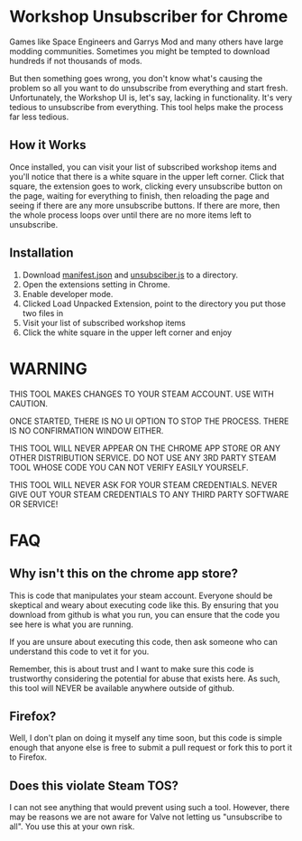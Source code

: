 # Workshop Unsubscriber for Chrome

Games like Space Engineers and Garrys Mod and many others have large modding communities. Sometimes you might be tempted to download hundreds if not thousands of mods.

But then something goes wrong, you don't know what's causing the problem so all you want to do unsubscribe from everything and start fresh. Unfortunately, the Workshop UI is, let's say, lacking in functionality. It's very tedious to unsubscribe from everything. This tool helps make the process far less tedious.

## How it Works

Once installed, you can visit your list of subscribed workshop items and you'll notice that there is a white square in the upper left corner. Click that square, the extension goes to work, clicking every unsubscribe button on the page, waiting for everything to finish, then reloading the page and seeing if there are any more unsubscribe buttons. If there are more, then the whole process loops over until there are no more items left to unsubscribe.

## Installation

1. Download [manifest.json](https://github.com/mookfist/chrome-workshop-unsubscriber/raw/master/manifest.json) and [unsubsciber.js](https://github.com/mookfist/chrome-workshop-unsubscriber/raw/master/unsubscriber.js) to a directory.
2. Open the extensions setting in Chrome. 
3. Enable developer mode. 
4. Clicked Load Unpacked Extension, point to the directory you put those two files in
5. Visit your list of subscribed workshop items
6. Click the white square in the upper left corner and enjoy

# WARNING

THIS TOOL MAKES CHANGES TO YOUR STEAM ACCOUNT. USE WITH CAUTION.

ONCE STARTED, THERE IS NO UI OPTION TO STOP THE PROCESS. THERE IS NO CONFIRMATION WINDOW EITHER.

THIS TOOL WILL NEVER APPEAR ON THE CHROME APP STORE OR ANY OTHER DISTRIBUTION SERVICE. DO NOT USE ANY 3RD PARTY STEAM TOOL WHOSE CODE YOU CAN NOT VERIFY EASILY YOURSELF.

THIS TOOL WILL NEVER ASK FOR YOUR STEAM CREDENTIALS. NEVER GIVE OUT YOUR STEAM CREDENTIALS TO ANY THIRD PARTY SOFTWARE OR SERVICE!

# FAQ

## Why isn't this on the chrome app store?

This is code that manipulates your steam account. Everyone should be skeptical and weary about executing code like this. By ensuring that you download from github is what you run, you can ensure that the code you see here is what you are running.

If you are unsure about executing this code, then ask someone who can understand this code to vet it for you.

Remember, this is about trust and I want to make sure this code is trustworthy considering the potential for abuse that exists here. As such, this tool will NEVER be available anywhere outside of github.

## Firefox?

Well, I don't plan on doing it myself any time soon, but this code is simple enough that anyone else is free to submit a pull request or fork this to port it to Firefox.

## Does this violate Steam TOS?

I can not see anything that would prevent using such a tool. However, there may be reasons we are not aware for Valve not letting us "unsubscribe to all". You use this at your own risk.
